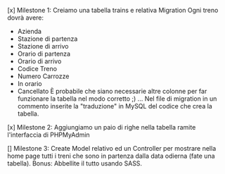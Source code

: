 [x] Milestone 1:
Creiamo una tabella trains e relativa Migration
Ogni treno dovrà avere:
- Azienda
- Stazione di partenza
- Stazione di arrivo
- Orario di partenza
- Orario di arrivo
- Codice Treno
- Numero Carrozze
- In orario
- Cancellato
È probabile che siano necessarie altre colonne per far funzionare la tabella nel modo corretto ;) ...
Nel file di migration in un commento inserite la "traduzione" in MySQL del codice che crea la tabella.

[x] Milestone 2:
Aggiungiamo un paio di righe nella tabella ramite l'interfaccia di PHPMyAdmin

[] Milestone 3:
Create Model relativo ed un Controller per mostrare nella home page tutti i treni che sono in partenza dalla data odierna (fate una tabella).
Bonus:
Abbellite il tutto usando SASS.
